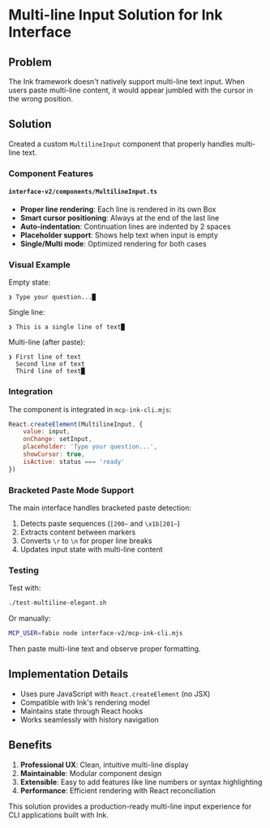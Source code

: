 # Multi-line Input Solution for Ink Interface

## Problem
The Ink framework doesn't natively support multi-line text input. When users paste multi-line content, it would appear jumbled with the cursor in the wrong position.

## Solution
Created a custom `MultilineInput` component that properly handles multi-line text.

### Component Features

#### `interface-v2/components/MultilineInput.ts`
- **Proper line rendering**: Each line is rendered in its own Box
- **Smart cursor positioning**: Always at the end of the last line
- **Auto-indentation**: Continuation lines are indented by 2 spaces
- **Placeholder support**: Shows help text when input is empty
- **Single/Multi mode**: Optimized rendering for both cases

### Visual Example

Empty state:
```
❯ Type your question...█
```

Single line:
```
❯ This is a single line of text█
```

Multi-line (after paste):
```
❯ First line of text
  Second line of text
  Third line of text█
```

### Integration

The component is integrated in `mcp-ink-cli.mjs`:

```javascript
React.createElement(MultilineInput, {
    value: input,
    onChange: setInput,
    placeholder: 'Type your question...',
    showCursor: true,
    isActive: status === 'ready'
})
```

### Bracketed Paste Mode Support

The main interface handles bracketed paste detection:
1. Detects paste sequences (`[200~` and `\x1b[201~`)
2. Extracts content between markers
3. Converts `\r` to `\n` for proper line breaks
4. Updates input state with multi-line content

### Testing

Test with:
```bash
./test-multiline-elegant.sh
```

Or manually:
```bash
MCP_USER=fabio node interface-v2/mcp-ink-cli.mjs
```

Then paste multi-line text and observe proper formatting.

## Implementation Details

- Uses pure JavaScript with `React.createElement` (no JSX)
- Compatible with Ink's rendering model
- Maintains state through React hooks
- Works seamlessly with history navigation

## Benefits

1. **Professional UX**: Clean, intuitive multi-line display
2. **Maintainable**: Modular component design
3. **Extensible**: Easy to add features like line numbers or syntax highlighting
4. **Performance**: Efficient rendering with React reconciliation

This solution provides a production-ready multi-line input experience for CLI applications built with Ink.
